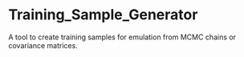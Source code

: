 # Training_Sample_Generator
A tool to create training samples for emulation from MCMC chains or covariance matrices.
